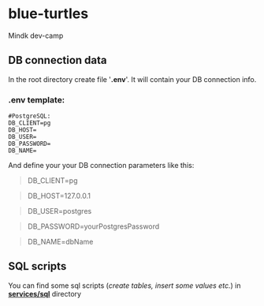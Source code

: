 # blue-turtles
Mindk dev-camp

## DB connection data
In the root directory create file '**.env**'. It will contain your DB connection info. 

### .env template:
```
#PostgreSQL:
DB_CLIENT=pg
DB_HOST=
DB_USER=
DB_PASSWORD=
DB_NAME=
```
And define your your DB connection parameters like this:
>DB_CLIENT=pg

>DB_HOST=127.0.0.1

>DB_USER=postgres

>DB_PASSWORD=yourPostgresPassword

>DB_NAME=dbName

##  SQL scripts
You can find some sql scripts (*create tables, insert some values etc.*) in [**services/sql**](services/sql) directory